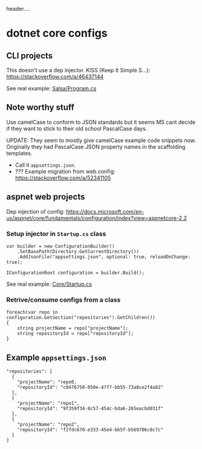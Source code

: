 header....

# dotnet core configs

## CLI projects

This doesn't use a dep injector. KISS (Keep It Simple S...): https://stackoverflow.com/a/46437144

See real example: [Salsa/Program.cs](https://bitbucket.org/2E0PGS/salsa/src/master/Salsa/Program.cs)

## Note worthy stuff

Use camelCase to conform to JSON standards but it seems MS cant decide if they want to stick to their old school PascalCase days. 

UPDATE: They seem to mostly give camelCase example code snippets now. Originally they had PascalCase JSON property names in the scaffolding templates.

* Call it `appsettings.json`.
* ??? Example migration from web.config: https://stackoverflow.com/a/52341105

## aspnet web projects

Dep injection of config: https://docs.microsoft.com/en-us/aspnet/core/fundamentals/configuration/index?view=aspnetcore-2.2

### Setup injector in `Startup.cs` class

```
var builder = new ConfigurationBuilder()
    .SetBasePath(Directory.GetCurrentDirectory())
    .AddJsonFile("appsettings.json", optional: true, reloadOnChange: true);

IConfigurationRoot configuration = builder.Build();
```

See real example: [Core/Startup.cs](https://bitbucket.org/2E0PGS/core/src/master/Core/Startup.cs)

### Retrive/consume configs from a class

```
foreach(var repo in configuration.GetSection("repositories").GetChildren())
{
    string projectName = repo["projectName"];
    string repositoryId = repo["repositoryId"];
}
```

## Example `appsettings.json`

```
"repositories": [
  {
    "projectName": "repo0,
    "repositoryId": "c0476750-050e-47f7-bb55-73a8ce2f4a82"
  },
  {
    "projectName": "repo1",
    "repositoryId": "9f359f34-8c57-454c-bda6-265eacbd031f"
  },
  {
    "projectName": "repo2",
    "repositoryId": "f2fdc670-e333-45e4-bb5f-b569706c8c7c"
  }
]
```